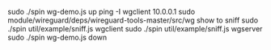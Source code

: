sudo ./spin wg-demo.js up
ping -I wgclient 10.0.0.1
sudo module/wireguard/deps/wireguard-tools-master/src/wg show
to sniff
sudo ./spin util/example/sniff.js wgclient
sudo ./spin util/example/sniff.js wgserver
sudo ./spin wg-demo.js down


